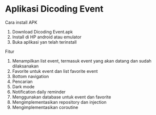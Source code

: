 # Aplikasi Dicoding Event

Cara install APK
1. Download Dicoding Event.apk
2. Install di HP android atau emulator
3. Buka aplikasi yan telah terinstall

Fitur
1. Menampilkan list event, termasuk event yang akan datang dan sudah dilaksanakan
2. Favorite untuk event dan list favorite event
3. Bottom navigation
4. Pencarian
5. Dark mode
6. Notification daily reminder
7. Menggunakan database untuk event dan favorite
8. Mengimplementasikan repository dan injection
9. Mengimplementasikan coroutine
